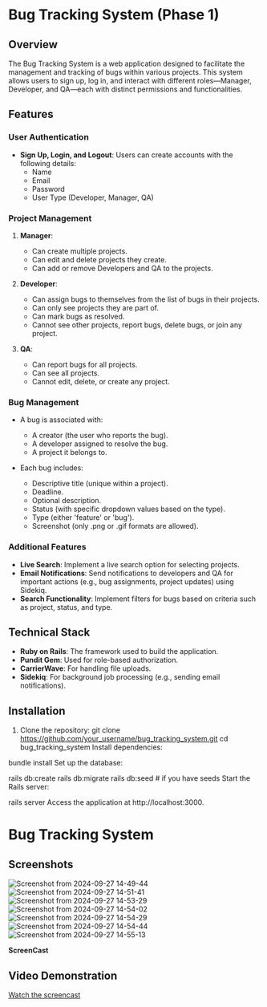 # Bug Tracking System (Phase 1)

## Overview

The Bug Tracking System is a web application designed to facilitate the management and tracking of bugs within various projects. This system allows users to sign up, log in, and interact with different roles—Manager, Developer, and QA—each with distinct permissions and functionalities.

## Features

### User Authentication

- **Sign Up, Login, and Logout**: Users can create accounts with the following details:
  - Name
  - Email
  - Password
  - User Type (Developer, Manager, QA)

### Project Management

1. **Manager**:
   - Can create multiple projects.
   - Can edit and delete projects they create.
   - Can add or remove Developers and QA to the projects.

2. **Developer**:
   - Can assign bugs to themselves from the list of bugs in their projects.
   - Can only see projects they are part of.
   - Can mark bugs as resolved.
   - Cannot see other projects, report bugs, delete bugs, or join any project.

3. **QA**:
   - Can report bugs for all projects.
   - Can see all projects.
   - Cannot edit, delete, or create any project.

### Bug Management

- A bug is associated with:
  - A creator (the user who reports the bug).
  - A developer assigned to resolve the bug.
  - A project it belongs to.
  
- Each bug includes:
  - Descriptive title (unique within a project).
  - Deadline.
  - Optional description.
  - Status (with specific dropdown values based on the type).
  - Type (either 'feature' or 'bug').
  - Screenshot (only .png or .gif formats are allowed).

### Additional Features

- **Live Search**: Implement a live search option for selecting projects.
- **Email Notifications**: Send notifications to developers and QA for important actions (e.g., bug assignments, project updates) using Sidekiq.
- **Search Functionality**: Implement filters for bugs based on criteria such as project, status, and type.

## Technical Stack

- **Ruby on Rails**: The framework used to build the application.
- **Pundit Gem**: Used for role-based authorization.
- **CarrierWave**: For handling file uploads.
- **Sidekiq**: For background job processing (e.g., sending email notifications).

## Installation

1. Clone the repository:
   git clone https://github.com/your_username/bug_tracking_system.git
   cd bug_tracking_system
Install dependencies:

bundle install
Set up the database:

rails db:create
rails db:migrate
rails db:seed # if you have seeds
Start the Rails server:

rails server
Access the application at http://localhost:3000.

# Bug Tracking System

## Screenshots
![Screenshot from 2024-09-27 14-49-44](https://github.com/user-attachments/assets/6d55394e-86d4-48f0-b476-de2656af1614)
![Screenshot from 2024-09-27 14-51-41](https://github.com/user-attachments/assets/ab666da3-3f1d-4049-a77b-bbfcd0ac2579)
![Screenshot from 2024-09-27 14-53-29](https://github.com/user-attachments/assets/95cf7263-e4a5-481d-ba8d-923a74595c68)
![Screenshot from 2024-09-27 14-54-02](https://github.com/user-attachments/assets/096cec6a-8d0b-4713-b9fa-a597a8e8a548)
![Screenshot from 2024-09-27 14-54-29](https://github.com/user-attachments/assets/b9dd76fd-a344-4548-aa38-dd8024b64c22)
![Screenshot from 2024-09-27 14-54-44](https://github.com/user-attachments/assets/a005a1d2-68a0-4054-856e-502102590660)
![Screenshot from 2024-09-27 14-55-13](https://github.com/user-attachments/assets/aa60b5dc-d425-440f-b882-ae0d8d37d040)

**ScreenCast**








## Video Demonstration

[Watch the screencast](https://github.com/your_username/your_repo/blob/main/Media/Screencast%20from%2009-30-2024%2003:25:43%20PM.webm?raw=true)


